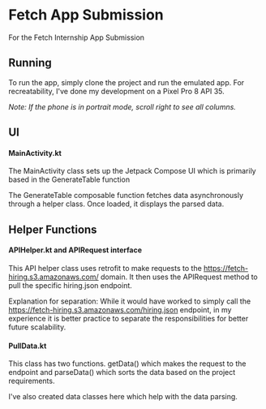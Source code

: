
# Fetch App Submission

For the Fetch Internship App Submission


## Running
To run the app, simply clone the project and run the emulated app. For recreatability, I've done my development on a Pixel Pro 8 API 35.

*Note: If the phone is in portrait mode, scroll right to see all columns.*
## UI 

#### MainActivity.kt

The MainActivity class sets up the Jetpack Compose UI which is primarily based in the GenerateTable function

The GenerateTable composable function fetches data asynchronously through a helper class. Once loaded, it displays the parsed data. 


## Helper Functions

#### APIHelper.kt and APIRequest interface

This API helper class uses retrofit to make requests to the https://fetch-hiring.s3.amazonaws.com/ domain. It then uses the APIRequest method to pull the specific hiring.json endpoint. 

Explanation for separation: While it would have worked to simply call the https://fetch-hiring.s3.amazonaws.com/hiring.json endpoint, in my experience it is better practice to separate the responsibilities for better future scalability. 

#### PullData.kt

This class has two functions. getData() which makes the request to the endpoint and parseData() which sorts the data based on the project requirements. 

I've also created data classes here which help with the data parsing.

